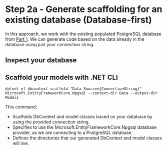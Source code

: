 # Step 2a - Generate scaffolding for an existing database (Database-first)

In this approach, we work with the existing populated PostgreSQL database from [Part 1](/part-1-dab/README.md). We can generate code based on the data already in the database using just your connection string.

## Inspect your database

## Scaffold your models with .NET CLI

```dotnetcli
dotnet ef dbcontext scaffold "Data Source={ConnectionString}" Microsoft.EntityFrameworkCore.Npgsql --context-dir Data --output-dir Models
```

This command:

- Scaffolds DbContext and model classes based on your database by using the provided connection string.
- Specifies to use the Microsoft.EntityFrameworkCore.Npgsql database provider, as we are connecting to a PostgreSQL database.
- Defines the directories that our generated DbContext and model classes will live.
